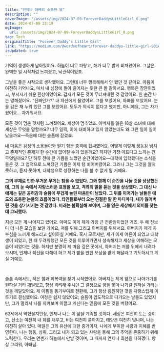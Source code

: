 ```yaml
---
title: "언제나 아빠의 소중한 딸"
description: ""
coverImage: "/assets/img/2024-07-09-ForeverDaddysLittleGirl_0.png"
date: 2024-07-09 23:19
ogImage:
  url: /assets/img/2024-07-09-ForeverDaddysLittleGirl_0.png
tag: Tech
originalTitle: "Forever Daddy’s Little Girl"
link: "https://medium.com/@wordsofheart/forever-daddys-little-girl-931ea4613041"
isUpdated: true
---
```


기억이 생생하게 남아있어요. 하늘이 너무 파랗고, 해가 너무 밝게 비쳐왔어요. 그날은 완벽한 일 시작처럼 느껴졌고, 낙관적이었죠.

그날을 좋은 시작으로 생각했어요. 그런데 너무 행복해해서 안 됐던 것 같아요. 아픔이 여전히 기억나요, 마치 내 심장에 돌이 떨어지는 듯한 큰 돌 같아서요. 행복은 잠깐이었고, 부서지기 쉬운 환상이었어요. 갑자기 모든 것이 무너져내린 것 같았어요. 한 순간 나는 멍해졌어요. "진짜인가?" 내 자신에게 물었어요. 그를 보았어요, 아빠를 보았어요. 눈을 감은 채 누워 있던 그를 보았어요. 모두가 의식이 없다고 했지만, 아니에요, 그는 차가웠어요... 차가워서요.

<!-- cozy-coder - 수평 -->

<ins class="adsbygoogle"
     style="display:block"
     data-ad-client="ca-pub-4877378276818686"
     data-ad-slot="1107185301"
     data-ad-format="auto"
     data-full-width-responsive="true"></ins>

<script>
     (adsbygoogle = window.adsbygoogle || []).push({});
</script>

모든 것이 멈춘 것처럼 느껴졌어요. 세상이 멈추었죠. 아버지를 잃은 18살 소녀에 대해 세상은 무엇을 말할까요? 너무 일찍, 이에 대비하고 있지 않았는데도 왜 그런 일이 일어났을까요—죽음에 대한 슬픔에 잠겼죠.

내 마음은 감정의 소용돌이와 믿기 힘든 충격에 휩싸였어요. 어떻게 이렇게 생동감 넘치고 존재적인 존재가 한 순간에 없어질 수가 있을까요? 하지만 가장 아프다고 느끼는 건 무엇일까요? 단 하루 전에 큰 기쁨을 느꼈던 순간이었어요—대학에 입학했다는 소식을 들은 것. 그 업적으로 느껴졌던 기쁨은 이제 텅 비어버렸어요. 그러나 그는 그것을 알지 못하고, 듣지 못하며, 대학생으로 성장하는 나를 볼 수 없게 될 거예요.

<!-- cozy-coder - 수평 -->

<ins class="adsbygoogle"
     style="display:block"
     data-ad-client="ca-pub-4877378276818686"
     data-ad-slot="1107185301"
     data-ad-format="auto"
     data-full-width-responsive="true"></ins>

<script>
     (adsbygoogle = window.adsbygoogle || []).push({});
</script>

**그의 부재로 인한 무거운 무게는 참을 수 없었다. 그와 함께 이 순간을 나눌 것을 상상했는데, 그의 눈 속에서 자랑스러운 표정을 보고, 격려의 말을 듣는 것을 상상했다. 그 대신 나에게는 깊은 공허감과 슬픔에 무겁게 눌린 마음만이 남았다. 그 뒤를 이어가는 날들은 애도와 조용한 눈물의 흐름이었다. 타인들로부터 오는 친절한 말 한 마디마다, 내가 잃어버린 것을 상기시키는 것 같았다. 미래는 불확실해 보이며, 그를 잃은 세상에서 의미를 찾는 데 고뇌했다.**

<!-- cozy-coder - 수평 -->

<ins class="adsbygoogle"
     style="display:block"
     data-ad-client="ca-pub-4877378276818686"
     data-ad-slot="1107185301"
     data-ad-format="auto"
     data-full-width-responsive="true"></ins>

<script>
     (adsbygoogle = window.adsbygoogle || []).push({});
</script>

지금 모든 게 나아지고 있어요. 아마도 이게 제게 가장 큰 전환점이었던 거죠. 두 해 전보다 더 나은 모습을 보일 거예요, 저를 위해 그리고 아버지를 위해서요. 아버지가 제게 자부심을 느끼게 해드리고 싶어하실 거예요. 혹시 모르지만, 제가 이제 어른이 되었고 대학생이 되었고, 한 때 두려워했던 모든 것을 이루어가면서 성숙해지고 세상을 이해하는 모습이 되었다는 것을. 하지만 분명히 제 마음 깊은 곳에서, 아버지는 저를 위에서 내려다보시며, 언제나 최선을 다해야 하고 제가 받을 만한 보상을 받게 해달라고 기도하시고 계실 거예요.

⠀⠀⠀⠀⠀

슬픔 속에서도, 작은 힘과 회복력을 찾기 시작했어요. 아버지는 제게 앞으로 나아가기를 원하실 거라 깨달았고, 항상 격려해 주시던 그 열정으로 꿈을 쫓아 나가길 원하실 거라는 것을 깨달았어요. 제 아픔을 동기부여로 전환해, 그가 항상 응원하던 것을 자랑스럽게 이루기로 결심했어요. 여정은 쉽지 않았어요; 슬픔이 압도적으로 다가오는 날들도 있었지만, 그가 멀리서 나를 지켜보며 이끌고 계신다는 믿음에 모든 것을 버텼어요.

<!-- cozy-coder - 수평 -->

<ins class="adsbygoogle"
     style="display:block"
     data-ad-client="ca-pub-4877378276818686"
     data-ad-slot="1107185301"
     data-ad-format="auto"
     data-full-width-responsive="true"></ins>

<script>
     (adsbygoogle = window.adsbygoogle || []).push({});
</script>

63세에서 막혔을지언정, 언제나 나는 이 삶을 계속할 것이다. 세상은 여전히 도는 중이고, 산소는 여전히 내 폐를 채우고, 비는 여전히 쏟아지고, 태양은 여전히 빛나며, 나는 여전히 살아 있다. 매일은 그의 유산에 대한 증거이자, 나에게 부여한 사랑과 지혜를 반영한다. 나는 행동, 성취, 그리고 내가 되고 있는 사람을 통해 그의 추억을 존중하기 위해 노력한다. 우리는 언젠가 하늘에서 만날 것이며, 그 때까지 언제나 최선을 다하겠다. 항상 그리워, 아빠님.
